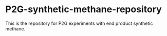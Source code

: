 # P2G-synthetic-methane-repository
This is the repository for P2G experiments with end product synthetic methane.
